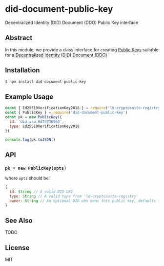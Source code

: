 did-document-public-key
=======================

Decentralized Identity (DID) Document (DDO) Public Key interface

## Abstract

In this module, we provide a class interface for creating
[Public Keys](https://w3c-ccg.github.io/did-spec/#public-keys) suitable
for a [Decentralized Identity (DID)](https://w3c-ccg.github.io/did-spec)
[Document (DDO)](https://w3c-ccg.github.io/did-spec/#did-documents)

## Installation

```sh
$ npm install did-document-public-key
```

## Example Usage

```js
const { Ed25519VerificationKey2018 } = require('ld-cryptosuite-registry')
const { PublicKey } = require('did-document-public-key')
const pk = new PublicKey({
  id: 'did:ara:6d75736963',
  type: Ed25519VerificationKey2018
})

console.log(pk.toJSON()
```

## API

### `pk = new PublicKey(opts)`

where `opts` should be:

```js
{
  id: String // A valid DID URI
  type: String // A valid type from 'ld-cryptosuite-registry'
  owner: String // An optional DID who owns this public key, defaults to id
}
```

## See Also

TODO

## License

MIT
